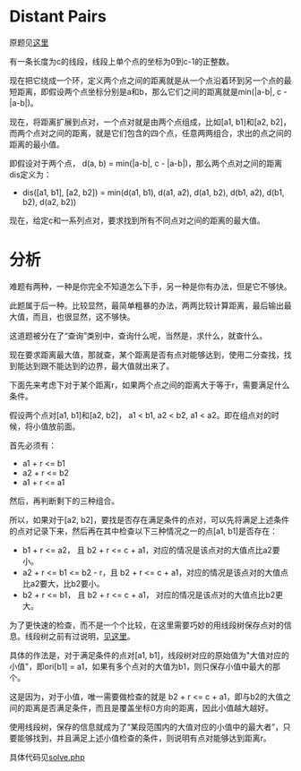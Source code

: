 # Distant Pairs
原题见[这里](https://www.hackerrank.com/challenges/distant-pairs/problem)

有一条长度为c的线段，线段上单个点的坐标为0到c-1的正整数。

现在把它绕成一个环，定义两个点之间的距离就是从一个点沿着环到另一个点的最短距离，即假设两个点坐标分别是a和b，那么它们之间的距离就是min(|a-b|, c - |a-b|)。

现在，将距离扩展到点对，一个点对就是由两个点组成，比如[a1, b1]和[a2, b2]，而两个点对之间的距离，就是它们包含的四个点，任意两两组合，求出的点之间的距离的最小值。

即假设对于两个点， d(a, b) = min(|a-b|, c - |a-b|)，那么两个点对之间的距离dis定义为：
* dis([a1, b1], [a2, b2]) = min(d(a1, b1), d(a1, a2), d(a1, b2), d(b1, a2), d(b1, b2), d(a2, b2))

现在，给定c和一系列点对，要求找到所有不同点对之间的距离的最大值。

# 分析
难题有两种，一种是你完全不知道怎么下手，另一种是你有办法，但是它不够快。

此题属于后一种。比较显然，最简单粗暴的办法，两两比较计算距离，最后输出最大值，而且，也很显然，这不够快。

这道题被分在了“查询”类别中，查询什么呢，当然是，求什么，就查什么。

现在要求距离最大值，那就查，某个距离是否有点对能够达到，使用二分查找，找到能达到跟不能达到的边界，最大值就出来了。

下面先来考虑下对于某个距离r，如果两个点之间的距离大于等于r，需要满足什么条件。

假设两个点对[a1, b1]和[a2, b2]， a1 < b1, a2 < b2, a1 < a2。即在组点对的时候，将小值放前面。

首先必须有：
* a1 + r <= b1
* a2 + r <= b2
* a1 + r <= a1

然后，再判断剩下的三种组合。

所以，如果对于[a2, b2]，要找是否存在满足条件的点对，可以先将满足上述条件的点对记录下来，然后再在其中检查以下三种情况之一的点[a1, b1]是否存在：
* b1 + r <= a2， 且 b2 + r <= c + a1，对应的情况是该点对的大值点比a2要小。
* a2 + r <= b1 <= b2 - r，且 b2 + r <= c + a1，对应的情况是该点对的大值点比a2要大，比b2要小。
* b2 + r <= b1， 且 b2 + r <= c + a1， 对应的情况是该点对的大值点比b2更大。

为了更快速的检查，而不是一个个比较，在这里需要巧妙的用线段树保存点对的信息。线段树之前有过说明，[见这里](../Quadrant-Queries)。

具体的作法是，对于满足条件的点对[a1, b1]，线段树对应的原始值为"大值对应的小值"，即ori[b1] = a1，如果有多个点对的大值为b1，则只保存小值中最大的那个。

这是因为，对于小值，唯一需要做检查的就是 b2 + r <= c + a1，即与b2的大值之间的距离是否满足条件，而且是覆盖坐标0方向的距离，因此小值越大越好。

使用线段树，保存的信息就成为了“某段范围内的大值对应的小值中的最大者”，只要能够找到，并且满足上述小值检查的条件，则说明有点对能够达到距离r。

具体代码见[solve.php](./solve.php)